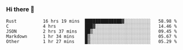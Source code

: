 ### Hi there 👋

<!--
**WShiBin/WShiBin** is a ✨ _special_ ✨ repository because its `README.md` (this file) appears on your GitHub profile.

Here are some ideas to get you started:

- 🔭 I’m currently working on ...
- 🌱 I’m currently learning ...
- 👯 I’m looking to collaborate on ...
- 🤔 I’m looking for help with ...
- 💬 Ask me about ...
- 📫 How to reach me: ...
- 😄 Pronouns: ...
- ⚡ Fun fact: ...
-->

<!--START_SECTION:waka-->

```text
Rust          16 hrs 19 mins  ██████████████▓░░░░░░░░░░   58.98 %
C             4 hrs           ███▓░░░░░░░░░░░░░░░░░░░░░   14.46 %
JSON          2 hrs 37 mins   ██▒░░░░░░░░░░░░░░░░░░░░░░   09.45 %
Markdown      1 hr 34 mins    █▒░░░░░░░░░░░░░░░░░░░░░░░   05.67 %
Other         1 hr 27 mins    █▒░░░░░░░░░░░░░░░░░░░░░░░   05.29 %
```

<!--END_SECTION:waka-->
